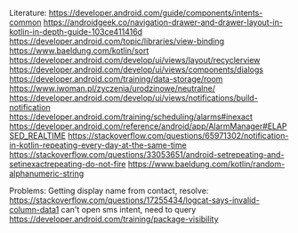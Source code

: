 Literature:
https://developer.android.com/guide/components/intents-common
https://androidgeek.co/navigation-drawer-and-drawer-layout-in-kotlin-in-depth-guide-103ce411416d
https://developer.android.com/topic/libraries/view-binding
https://www.baeldung.com/kotlin/sort
https://developer.android.com/develop/ui/views/layout/recyclerview
https://developer.android.com/develop/ui/views/components/dialogs
https://developer.android.com/training/data-storage/room
https://www.iwoman.pl/zyczenia/urodzinowe/neutralne/
https://developer.android.com/develop/ui/views/notifications/build-notification
https://developer.android.com/training/scheduling/alarms#inexact
https://developer.android.com/reference/android/app/AlarmManager#ELAPSED_REALTIME
https://stackoverflow.com/questions/65971302/notification-in-kotlin-repeating-every-day-at-the-same-time
https://stackoverflow.com/questions/33053651/android-setrepeating-and-setinexactrepeating-do-not-fire
https://www.baeldung.com/kotlin/random-alphanumeric-string

Problems:
Getting display name from contact, resolve: https://stackoverflow.com/questions/17255434/logcat-says-invalid-column-data1
can't open sms intent, need to query https://developer.android.com/training/package-visibility
